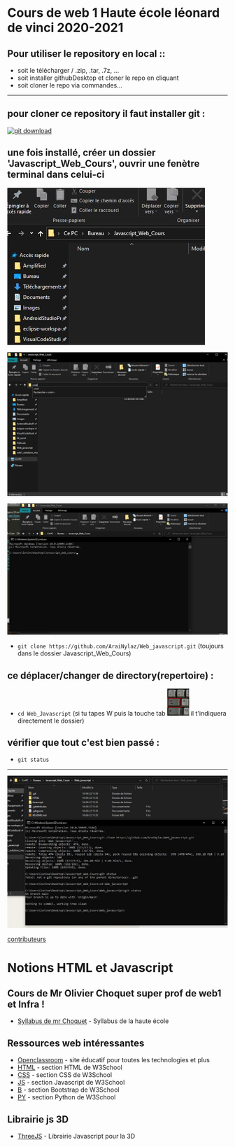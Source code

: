 # Cours de web 1 Haute école léonard de vinci 2020-2021

## Pour utiliser le repository en local :: 
- soit le télécharger / .zip, .tar, .7z, ...
- soit installer githubDesktop et cloner le repo en cliquant
- soit cloner le repo via commandes...

-----------------

## pour cloner ce repository il faut installer git : 
<a href=https://git-scm.com/downloads>
<img src="https://developer.asustor.com/uploadIcons/0020_999_1596442150_GIT.png" alt="git download" width="50"/>
</a>

## une fois installé, créer un dossier 'Javascript_Web_Cours', ouvrir une fenètre terminal dans celui-ci
![alt text](https://github.com/AraiNylaz/Web_javascript/blob/main/Capture.JPG?raw=true)

![alt text](https://github.com/AraiNylaz/Web_javascript/blob/main/capture2.png?raw=true)

![alt text](https://github.com/AraiNylaz/Web_javascript/blob/main/Capture3.png?raw=true)
 
-  ``git clone https://github.com/AraiNylaz/Web_javascript.git`` (toujours dans le dossier Javascript_Web_Cours)
## ce déplacer/changer de directory(repertoire) : 
-  ``cd Web_Javascript`` (si tu tapes W puis la touche tab  <img src="https://github.com/AraiNylaz/Web_javascript/blob/main/tab.jpg?raw=true" alt="tab" width="50"/>  il t'indiquera directement le dossier)

## vérifier que tout c'est bien passé : 
-  ``git status``

-----------------

![alt text](https://github.com/AraiNylaz/Web_javascript/blob/main/Capture4.JPG?raw=true)

[contributeurs](https://github.com/AraiNylaz/Web_javascript/contributors)

# Notions HTML et Javascript
## Cours de Mr Olivier Choquet super prof de web1 et Infra ! 

* [Syllabus de mr Choquet](http://ochoquet.be/syllabusHTML/) - Syllabus de la haute école

## Ressources web intéressantes
* [Openclassroom](https://openclassrooms.com/fr/) - site éducatif pour toutes les technologies et plus
* [HTML](https://www.w3schools.com/html/default.asp) - section HTML de W3School
* [CSS](https://www.w3schools.com/css/default.asp) - section CSS de W3School
* [JS](https://www.w3schools.com/js/default.asp) - section Javascript de W3School
* [B](https://www.w3schools.com/bootstrap/default.asp) - section Bootstrap de W3School
* [PY](https://www.w3schools.com/python/default.asp) - section Python de W3School

## Librairie js 3D
* [ThreeJS](https://threejs.org/) - Librairie Javascript pour la 3D






